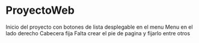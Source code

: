 # ProyectoWeb
Inicio del proyecto con botones de lista desplegable en el menu
Menu en el lado derecho
Cabecera fija
Falta crear el pie de pagina y fijarlo entre otros
